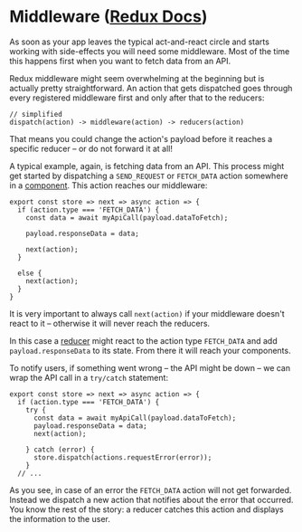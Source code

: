 # Middleware ([Redux Docs](https://redux.js.org/advanced/middleware))

As soon as your app leaves the typical act-and-react circle and starts working with side-effects you will need some middleware. Most of the time this happens first when you want to fetch data from an API.

Redux middleware might seem overwhelming at the beginning but is actually pretty straightforward. An action that gets dispatched goes through every registered middleware first and only after that to the reducers:

```
// simplified
dispatch(action) -> middleware(action) -> reducers(action)
```

That means you could change the action's payload before it reaches a specific reducer – or do not forward it at all!

A typical example, again, is fetching data from an API. This process might get started by dispatching a `SEND_REQUEST` or `FETCH_DATA` action somewhere in a [component](component.md). This action reaches our middleware:

```
export const store => next => async action => {
  if (action.type === 'FETCH_DATA') {
    const data = await myApiCall(payload.dataToFetch);

    payload.responseData = data;

    next(action);
  }

  else {
    next(action);
  }
}
```

It is very important to always call `next(action)` if your middleware doesn't react to it – otherwise it will never reach the reducers.

In this case a [reducer](reducer.md) might react to the action type `FETCH_DATA` and add `payload.responseData` to its state. From there it will reach your components.

To notify users, if something went wrong – the API might be down – we can wrap the API call in a `try/catch` statement:

```
export const store => next => async action => {
  if (action.type === 'FETCH_DATA') {
    try {
      const data = await myApiCall(payload.dataToFetch);
      payload.responseData = data;
      next(action);

    } catch (error) {
      store.dispatch(actions.requestError(error));
    }
  // ...
```

As you see, in case of an error the `FETCH_DATA` action will not get forwarded. Instead we dispatch a new action that notifies about the error that occurred. You know the rest of the story: a reducer catches this action and displays the information to the user.
